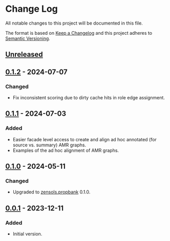 # Change Log
All notable changes to this project will be documented in this file.

The format is based on [Keep a Changelog](http://keepachangelog.com/)
and this project adheres to [Semantic Versioning](http://semver.org/).


## [Unreleased]


## [0.1.2] - 2024-07-07
### Changed
- Fix inconsistent scoring due to dirty cache hits in role edge assignment.


## [0.1.1] - 2024-07-03
### Added
- Easier facade level access to create and align ad hoc annotated (for source
  vs. summary) AMR graphs.
- Examples of the ad hoc alignment of AMR graphs.


## [0.1.0] - 2024-05-11
### Changed
- Upgraded to [zensols.propbank] 0.1.0.



## [0.0.1] - 2023-12-11
### Added
- Initial version.


<!-- links -->
[Unreleased]: https://github.com/plandes/calamr/compare/v0.1.2...HEAD
[0.1.2]: https://github.com/plandes/calamr/compare/v0.1.1...v0.1.2
[0.1.1]: https://github.com/plandes/calamr/compare/v0.1.0...v0.1.1
[0.1.0]: https://github.com/plandes/calamr/compare/v0.0.1...v0.1.0
[0.0.1]: https://github.com/plandes/calamr/compare/v0.0.0...v0.0.1

[zensols.propbank]: https://github.com/plandes/propbankdb
